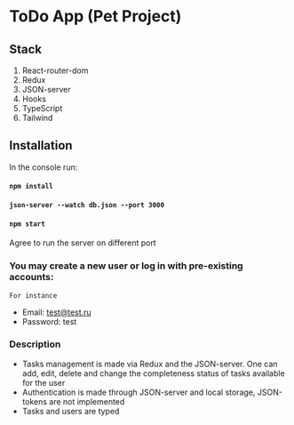 # ToDo App (Pet Project)

## Stack

1) React-router-dom
2) Redux
3) JSON-server
4) Hooks
5) TypeScript
6) Tailwind

## Installation

In the console run:

#### `npm install`
#### `json-server --watch db.json --port 3000`
#### `npm start`
Agree to run the server on different port

### You may create a new user or log in with pre-existing accounts:

`For instance`

* Email: test@test.ru
* Password: test

### Description

* Tasks management is made via Redux and the JSON-server. One can add, edit,
delete and change the completeness status of tasks available
for the user
* Authentication is made through JSON-server and local storage,
JSON-tokens are not implemented
* Tasks and users are typed
